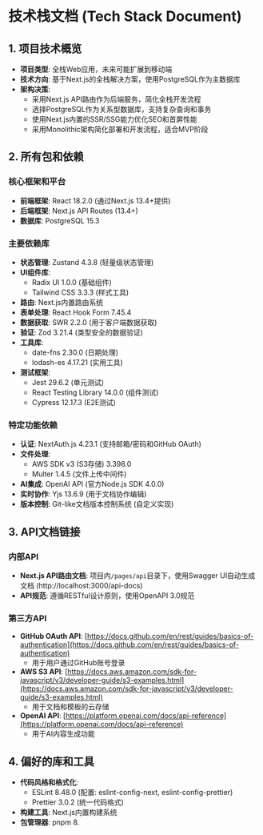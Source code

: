 # 技术栈文档 (Tech Stack Document)

## 1. 项目技术概览

* **项目类型**: 全栈Web应用，未来可能扩展到移动端
* **技术方向**: 基于Next.js的全栈解决方案，使用PostgreSQL作为主数据库
* **架构决策**:
  - 采用Next.js API路由作为后端服务，简化全栈开发流程
  - 选择PostgreSQL作为关系型数据库，支持复杂查询和事务
  - 使用Next.js内置的SSR/SSG能力优化SEO和首屏性能
  - 采用Monolithic架构简化部署和开发流程，适合MVP阶段

## 2. 所有包和依赖

### 核心框架和平台

* **前端框架**: React 18.2.0 (通过Next.js 13.4+提供)
* **后端框架**: Next.js API Routes (13.4+)
* **数据库**: PostgreSQL 15.3

### 主要依赖库

* **状态管理**: Zustand 4.3.8 (轻量级状态管理)
* **UI组件库**: 
  - Radix UI 1.0.0 (基础组件)
  - Tailwind CSS 3.3.3 (样式工具)
* **路由**: Next.js内置路由系统
* **表单处理**: React Hook Form 7.45.4
* **数据获取**: SWR 2.2.0 (用于客户端数据获取)
* **验证**: Zod 3.21.4 (类型安全的数据验证)
* **工具库**:
  - date-fns 2.30.0 (日期处理)
  - lodash-es 4.17.21 (实用工具)
* **测试框架**:
  - Jest 29.6.2 (单元测试)
  - React Testing Library 14.0.0 (组件测试)
  - Cypress 12.17.3 (E2E测试)

### 特定功能依赖

* **认证**: NextAuth.js 4.23.1 (支持邮箱/密码和GitHub OAuth)
* **文件处理**:
  - AWS SDK v3 (S3存储) 3.398.0
  - Multer 1.4.5 (文件上传中间件)
* **AI集成**: OpenAI API (官方Node.js SDK 4.0.0)
* **实时协作**: Yjs 13.6.9 (用于文档协作编辑)
* **版本控制**: Git-like文档版本控制系统 (自定义实现)

## 3. API文档链接

### 内部API

* **Next.js API路由文档**: 项目内`/pages/api`目录下，使用Swagger UI自动生成文档 (http://localhost:3000/api-docs)
* **API规范**: 遵循RESTful设计原则，使用OpenAPI 3.0规范

### 第三方API

* **GitHub OAuth API**: [https://docs.github.com/en/rest/guides/basics-of-authentication](https://docs.github.com/en/rest/guides/basics-of-authentication)
  - 用于用户通过GitHub账号登录
* **AWS S3 API**: [https://docs.aws.amazon.com/sdk-for-javascript/v3/developer-guide/s3-examples.html](https://docs.aws.amazon.com/sdk-for-javascript/v3/developer-guide/s3-examples.html)
  - 用于文档和模板的云存储
* **OpenAI API**: [https://platform.openai.com/docs/api-reference](https://platform.openai.com/docs/api-reference)
  - 用于AI内容生成功能

## 4. 偏好的库和工具

* **代码风格和格式化**:
  - ESLint 8.48.0 (配置: eslint-config-next, eslint-config-prettier)
  - Prettier 3.0.2 (统一代码格式)
* **构建工具**: Next.js内置构建系统
* **包管理器**: pnpm 8.